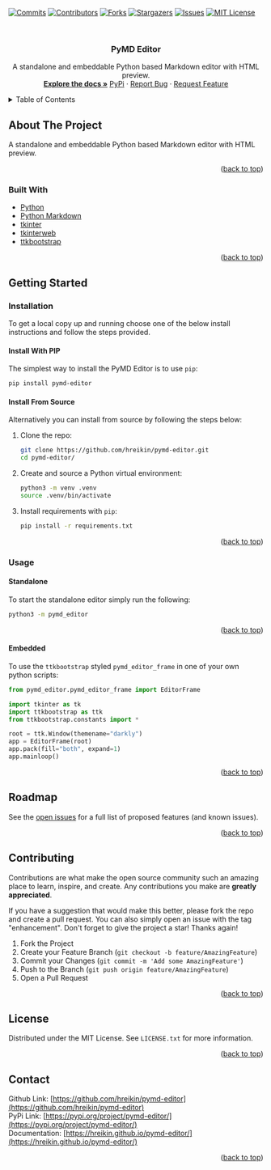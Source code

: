 <div id="top"></div>
<!--
*** Thanks for checking out the Best-README-Template. If you have a suggestion
*** that would make this better, please fork the repo and create a pull request
*** or simply open an issue with the tag "enhancement".
*** Don't forget to give the project a star!
*** Thanks again! Now go create something AMAZING! :D
-->

<!-- PROJECT SHIELDS -->
<!--
*** I'm using markdown "reference style" links for readability.
*** Reference links are enclosed in brackets [ ] instead of parentheses ( ).
*** See the bottom of this document for the declaration of the reference variables
*** for contributors-url, forks-url, etc. This is an optional, concise syntax you may use.
*** https://www.markdownguide.org/basic-syntax/#reference-style-links
-->
[![Commits][commit-shield]][commit-url]
[![Contributors][contributors-shield]][contributors-url]
[![Forks][forks-shield]][forks-url]
[![Stargazers][stars-shield]][stars-url]
[![Issues][issues-shield]][issues-url]
[![MIT License][license-shield]][license-url]

<!-- PROJECT LOGO -->
<br />
<div align="center">
  <!-- <a href="https://github.com/hreikin/pymd-editor">
    <img src="images/logo.png" alt="Logo" width="80" height="80">
  </a> -->

<h3 align="center">PyMD Editor</h3>

  <p align="center">
    A standalone and embeddable Python based Markdown editor with HTML preview.
    <br />
    <a href="https://hreikin.github.io/pymd-editor/"><strong>Explore the docs »</strong></a>
    <!-- <br />
    <br />
    <a href="https://github.com/hreikin/pymd-editor">View Demo</a>
    · -->
    <a href="https://pypi.org/project/pymd-editor/">PyPi</a>
    ·
    <a href="https://github.com/hreikin/pymd-editor/issues">Report Bug</a>
    ·
    <a href="https://github.com/hreikin/pymd-editor/issues">Request Feature</a>
  </p>
</div>

<!-- TABLE OF CONTENTS -->
<details>
  <summary>Table of Contents</summary>
  <ol>
    <li>
      <a href="#about-the-project">About The Project</a>
      <ul>
        <li><a href="#built-with">Built With</a></li>
      </ul>
    </li>
    <li>
      <a href="#getting-started">Getting Started</a>
      <ul>
        <!-- <li><a href="#prerequisites">Prerequisites</a></li> -->
        <li>
          <a href="#installation">Installation</a>
          <ul>
            <li><a href="#install-with-pip">Install With PIP</a></li>
            <li><a href="#install-from-source">Install From Source</a></li>
          </ul>
        </li>
        <li>
          <a href="#usage">Usage</a>
          <ul>
            <li><a href="#standalone">Standalone</a></li>
            <li><a href="#embedded">Embedded</a></li>
          </ul>
        </li>
      </ul>
    </li>
    <li><a href="#roadmap">Roadmap</a></li>
    <li><a href="#contributing">Contributing</a></li>
    <li><a href="#license">License</a></li>
    <li><a href="#contact">Contact</a></li>
    <!-- <li><a href="#acknowledgments">Acknowledgments</a></li> -->
  </ol>
</details>

<!-- ABOUT THE PROJECT -->
## About The Project

<!-- [![Product Name Screen Shot][product-screenshot]](https://example.com) -->

A standalone and embeddable Python based Markdown editor with HTML preview.

<p align="right">(<a href="#top">back to top</a>)</p>

### Built With

* [Python](https://www.python.org/)
* [Python Markdown](https://github.com/Python-Markdown/markdown)
* [tkinter](https://docs.python.org/3/library/tkinter.html)
* [tkinterweb](https://github.com/Andereoo/TkinterWeb)
* [ttkbootstrap](https://github.com/israel-dryer/ttkbootstrap)

<p align="right">(<a href="#top">back to top</a>)</p>

<!-- GETTING STARTED -->
## Getting Started
<!-- ### Prerequisites

This is an example of how to list things you need to use the software and how to install them.
* npm
  ```sh
  npm install npm@latest -g
  ``` -->

### Installation
To get a local copy up and running choose one of the below install instructions and follow the steps provided.

#### Install With PIP

The simplest way to install the PyMD Editor is to use `pip`:

```sh
pip install pymd-editor
```

#### Install From Source

Alternatively you can install from source by following the steps below:

1. Clone the repo:
   ```sh
   git clone https://github.com/hreikin/pymd-editor.git
   cd pymd-editor/
   ```
2. Create and source a Python virtual environment:
   ```sh
   python3 -m venv .venv
   source .venv/bin/activate
   ```
3. Install requirements with `pip`:
   ```sh
   pip install -r requirements.txt
   ```

<p align="right">(<a href="#top">back to top</a>)</p>

<!-- USAGE EXAMPLES -->
### Usage

#### Standalone

To start the standalone editor simply run the following:

```sh
python3 -m pymd_editor
```

<p align="right">(<a href="#top">back to top</a>)</p>

#### Embedded

To use the `ttkbootstrap` styled `pymd_editor_frame` in one of your own python scripts:

```python
from pymd_editor.pymd_editor_frame import EditorFrame

import tkinter as tk
import ttkbootstrap as ttk
from ttkbootstrap.constants import *

root = ttk.Window(themename="darkly")
app = EditorFrame(root)
app.pack(fill="both", expand=1)
app.mainloop()
```

<!-- _For more examples, please refer to the [Documentation](https://example.com)_ -->

<p align="right">(<a href="#top">back to top</a>)</p>

<!-- ROADMAP -->
## Roadmap

<!-- - [ ] Feature 1
- [ ] Feature 2
- [ ] Feature 3
    - [ ] Nested Feature -->

See the [open issues](https://github.com/hreikin/pymd-editor/issues) for a full list of proposed features (and known issues).

<p align="right">(<a href="#top">back to top</a>)</p>

<!-- CONTRIBUTING -->
## Contributing

Contributions are what make the open source community such an amazing place to learn, inspire, and create. Any contributions you make are **greatly appreciated**.

If you have a suggestion that would make this better, please fork the repo and create a pull request. You can also simply open an issue with the tag "enhancement".
Don't forget to give the project a star! Thanks again!

1. Fork the Project
2. Create your Feature Branch (`git checkout -b feature/AmazingFeature`)
3. Commit your Changes (`git commit -m 'Add some AmazingFeature'`)
4. Push to the Branch (`git push origin feature/AmazingFeature`)
5. Open a Pull Request

<p align="right">(<a href="#top">back to top</a>)</p>

<!-- LICENSE -->
## License

Distributed under the MIT License. See `LICENSE.txt` for more information.

<p align="right">(<a href="#top">back to top</a>)</p>

<!-- CONTACT -->
## Contact

Github Link: [https://github.com/hreikin/pymd-editor](https://github.com/hreikin/pymd-editor)  
PyPi Link: [https://pypi.org/project/pymd-editor/](https://pypi.org/project/pymd-editor/)  
Documentation: [https://hreikin.github.io/pymd-editor/](https://hreikin.github.io/pymd-editor/)  

<p align="right">(<a href="#top">back to top</a>)</p>

<!-- ACKNOWLEDGMENTS
## Acknowledgments

* []()
* []()
* []()

<p align="right">(<a href="#top">back to top</a>)</p> -->

<!-- MARKDOWN LINKS & IMAGES -->
<!-- https://www.markdownguide.org/basic-syntax/#reference-style-links -->
[contributors-shield]: https://img.shields.io/github/contributors/hreikin/pymd-editor.svg?style=for-the-badge
[contributors-url]: https://github.com/hreikin/pymd-editor/graphs/contributors
[forks-shield]: https://img.shields.io/github/forks/hreikin/pymd-editor.svg?style=for-the-badge
[forks-url]: https://github.com/hreikin/pymd-editor/network/members
[stars-shield]: https://img.shields.io/github/stars/hreikin/pymd-editor.svg?style=for-the-badge
[stars-url]: https://github.com/hreikin/pymd-editor/stargazers
[issues-shield]: https://img.shields.io/github/issues/hreikin/pymd-editor.svg?style=for-the-badge
[issues-url]: https://github.com/hreikin/pymd-editor/issues
[license-shield]: https://img.shields.io/github/license/hreikin/pymd-editor.svg?style=for-the-badge
[license-url]: https://github.com/hreikin/pymd-editor/blob/master/LICENSE.txt
<!-- [linkedin-shield]: https://img.shields.io/badge/-LinkedIn-black.svg?style=for-the-badge&logo=linkedin&colorB=555 -->
<!-- [linkedin-url]: https://linkedin.com/in/linkedin_username -->
<!-- [product-screenshot]: images/screenshot.png -->
[commit-shield]: https://img.shields.io/github/commit-activity/m/hreikin/pymd-editor?style=for-the-badge
[commit-url]: https://github.com/hreikin/pymd-editor/graphs/commit-activity